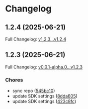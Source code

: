 # Changelog

## 1.2.4 (2025-06-21)

Full Changelog: [v1.2.3...v1.2.4](https://github.com/Boomchainlab/chonk9k-api/compare/v1.2.3...v1.2.4)

## 1.2.3 (2025-06-21)

Full Changelog: [v0.0.1-alpha.0...v1.2.3](https://github.com/Boomchainlab/chonk9k-api/compare/v0.0.1-alpha.0...v1.2.3)

### Chores

* sync repo ([545bc10](https://github.com/Boomchainlab/chonk9k-api/commit/545bc1094303d042765c9d09c2a0b7582fedb893))
* update SDK settings ([8dda605](https://github.com/Boomchainlab/chonk9k-api/commit/8dda605abef3d236805bfe1cb0fae4970d4c04c1))
* update SDK settings ([423c8fc](https://github.com/Boomchainlab/chonk9k-api/commit/423c8fc6757908ffca068419000a39e6cac1f548))
